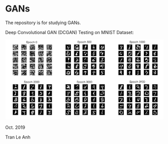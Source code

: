 # GANs

The repository is for studying GANs.

Deep Convolutional GAN (DCGAN) Testing on MNIST Dataset:

<img src="images/GAN_output.png" width="800">

Oct. 2019

Tran Le Anh
